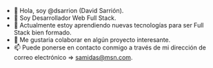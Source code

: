 - 👋 Hola, soy @dsarrion (David Sarrión).
- 👀 Soy Desarrollador Web Full Stack.
- 🌱 Actualmente estoy aprendiendo nuevas tecnologías para ser Full Stack bien formado.
- 💞️ Me gustaria colaborar en algún proyecto interesante.
- 📫 Puede ponerse en contacto conmigo a través de mi dirección de correo electrónico => samidas@msn.com.

<!---
dsarrion/dsarrion is a ✨ special ✨ repository because its `README.md` (this file) appears on your GitHub profile.
You can click the Preview link to take a look at your changes.
--->
